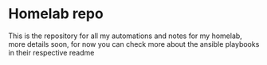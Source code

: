 # Homelab repo

This is the repository for all my automations and notes for my homelab, more details soon, for now you can check more about the ansible playbooks in their respective readme